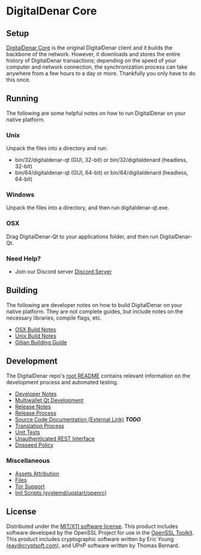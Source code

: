 DigitalDenar Core
=====================

Setup
---------------------
[DigitalDenar Core](https://www.DDEN.network) is the original DigitalDenar client and it builds the backbone of the network. However, it downloads and stores the entire history of DigitalDenar transactions; depending on the speed of your computer and network connection, the synchronization process can take anywhere from a few hours to a day or more. Thankfully you only have to do this once.

Running
---------------------
The following are some helpful notes on how to run DigitalDenar on your native platform.

### Unix

Unpack the files into a directory and run:

- bin/32/digitaldenar-qt (GUI, 32-bit) or bin/32/digitaldenard (headless, 32-bit)
- bin/64/digitaldenar-qt (GUI, 64-bit) or bin/64/digitaldenard (headless, 64-bit)

### Windows

Unpack the files into a directory, and then run digitaldenar-qt.exe.

### OSX

Drag DigitalDenar-Qt to your applications folder, and then run DigitalDenar-Qt.

### Need Help?

* Join our Discord server [Discord Server](https://discordapp.com/invite/9nzt37V)

Building
---------------------
The following are developer notes on how to build DigitalDenar on your native platform. They are not complete guides, but include notes on the necessary libraries, compile flags, etc.

- [OSX Build Notes](build-osx.md)
- [Unix Build Notes](build-unix.md)
- [Gitian Building Guide](gitian-building.md)

Development
---------------------
The DigitalDenar repo's [root README](https://github.com/digitaldenar/digitaldenar/blob/master/README.md) contains relevant information on the development process and automated testing.

- [Developer Notes](developer-notes.md)
- [Multiwallet Qt Development](multiwallet-qt.md)
- [Release Notes](release-notes.md)
- [Release Process](release-process.md)
- [Source Code Documentation (External Link)](https://dev.visucore.com/bitcoin/doxygen/) ***TODO***
- [Translation Process](translation_process.md)
- [Unit Tests](unit-tests.md)
- [Unauthenticated REST Interface](REST-interface.md)
- [Dnsseed Policy](dnsseed-policy.md)

### Miscellaneous
- [Assets Attribution](assets-attribution.md)
- [Files](files.md)
- [Tor Support](tor.md)
- [Init Scripts (systemd/upstart/openrc)](init.md)

License
---------------------
Distributed under the [MIT/X11 software license](http://www.opensource.org/licenses/mit-license.php).
This product includes software developed by the OpenSSL Project for use in the [OpenSSL Toolkit](https://www.openssl.org/). This product includes
cryptographic software written by Eric Young ([eay@cryptsoft.com](mailto:eay@cryptsoft.com)), and UPnP software written by Thomas Bernard.

